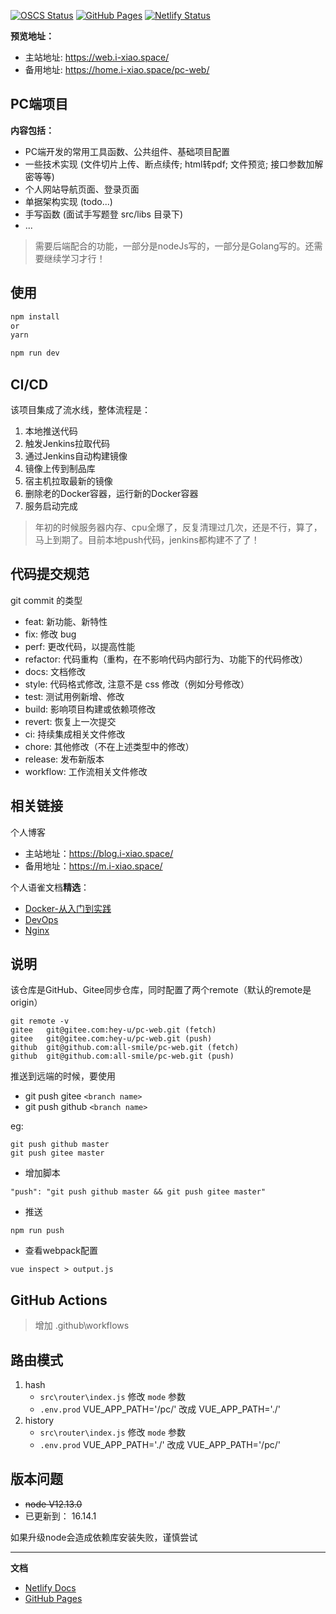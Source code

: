 [![OSCS Status](https://www.oscs1024.com/platform/badge/all-smile/pc-web.svg?size=small)](https://www.oscs1024.com/project/all-smile/pc-web?ref=badge_small)
[![GitHub Pages](https://github.com/all-smile/pc-web/actions/workflows/pages.yml/badge.svg)](https://github.com/all-smile/pc-web/actions/workflows/pages.yml)
[![Netlify Status](https://api.netlify.com/api/v1/badges/4e688259-1308-497b-b72e-7fd8a568f415/deploy-status)](https://app.netlify.com/sites/pcweb/deploys)

**预览地址：**

- 主站地址: https://web.i-xiao.space/
- 备用地址: https://home.i-xiao.space/pc-web/
## PC端项目

**内容包括：**
- PC端开发的常用工具函数、公共组件、基础项目配置
- 一些技术实现 (文件切片上传、断点续传; html转pdf; 文件预览; 接口参数加解密等等)
- 个人网站导航页面、登录页面
- 单据架构实现 (todo...)
- 手写函数 (面试手写题登 src/libs 目录下)
- ...

> 需要后端配合的功能，一部分是nodeJs写的，一部分是Golang写的。还需要继续学习才行！
## 使用

```bash
npm install
or
yarn

npm run dev
```
## CI/CD
该项目集成了流水线，整体流程是：
1. 本地推送代码
2. 触发Jenkins拉取代码
3. 通过Jenkins自动构建镜像
4. 镜像上传到制品库
5. 宿主机拉取最新的镜像
6. 删除老的Docker容器，运行新的Docker容器
7. 服务启动完成

> 年初的时候服务器内存、cpu全爆了，反复清理过几次，还是不行，算了，马上到期了。目前本地push代码，jenkins都构建不了了！

## 代码提交规范
git commit 的类型
- feat: 新功能、新特性
- fix: 修改 bug
- perf: 更改代码，以提高性能
- refactor: 代码重构（重构，在不影响代码内部行为、功能下的代码修改）
- docs: 文档修改
- style: 代码格式修改, 注意不是 css 修改（例如分号修改）
- test: 测试用例新增、修改
- build: 影响项目构建或依赖项修改
- revert: 恢复上一次提交
- ci: 持续集成相关文件修改
- chore: 其他修改（不在上述类型中的修改）
- release: 发布新版本
- workflow: 工作流相关文件修改

## 相关链接
个人博客
- 主站地址：https://blog.i-xiao.space/
- 备用地址：https://m.i-xiao.space/

个人语雀文档**精选**：
- [Docker-从入门到实践](https://www.yuque.com/allblue-byynd/dtez1l)
- [DevOps](https://www.yuque.com/allblue-byynd/ezv40n)
- [Nginx](https://www.yuque.com/allblue-byynd/lisfg2)



## 说明

该仓库是GitHub、Gitee同步仓库，同时配置了两个remote（默认的remote是origin）
```
git remote -v
gitee   git@gitee.com:hey-u/pc-web.git (fetch)
gitee   git@gitee.com:hey-u/pc-web.git (push)
github  git@github.com:all-smile/pc-web.git (fetch)
github  git@github.com:all-smile/pc-web.git (push)
```
推送到远端的时候，要使用
- git push gitee `<branch name>`
- git push github `<branch name>`

eg:
```
git push github master
git push gitee master
```

- 增加脚本
```
"push": "git push github master && git push gitee master"
```
- 推送
```
npm run push
```

- 查看webpack配置
```
vue inspect > output.js
```

## GitHub Actions
> 增加 .github\workflows

## 路由模式
1. hash
   - `src\router\index.js` 修改 `mode` 参数
   - `.env.prod` VUE_APP_PATH='/pc/' 改成 VUE_APP_PATH='./'
2. history
   - `src\router\index.js` 修改 `mode` 参数
   - `.env.prod` VUE_APP_PATH='./' 改成 VUE_APP_PATH='/pc/'

## 版本问题

- ~~node V12.13.0~~
- 已更新到： 16.14.1

如果升级node会造成依赖库安装失败，谨慎尝试

---

**文档**

- [Netlify Docs](https://docs.netlify.com/)
- [GitHub Pages](https://docs.github.com/cn/pages/getting-started-with-github-pages)
